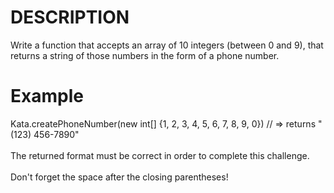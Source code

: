 # DESCRIPTION
Write a function that accepts an array of 10 integers (between 0 and 9), that returns a string of those numbers in the form of a phone number.

# Example
Kata.createPhoneNumber(new int[] {1, 2, 3, 4, 5, 6, 7, 8, 9, 0}) // => returns "(123) 456-7890"
<br><br>
The returned format must be correct in order to complete this challenge.
<br><br>
Don't forget the space after the closing parentheses!